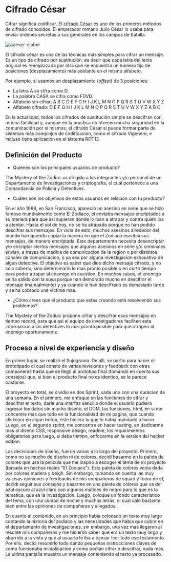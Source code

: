 # Cifrado César

Cifrar significa codificar. El [cifrado César](https://en.wikipedia.org/wiki/Caesar_cipher) es uno de los primeros métodos de cifrado conocidos. El emperador romano Julio César lo usaba para enviar órdenes secretas a sus generales en los campos de batalla.

![caeser-cipher](https://upload.wikimedia.org/wikipedia/commons/thumb/2/2b/Caesar3.svg/2000px-Caesar3.svg.png)

El cifrado césar es una de las técnicas más simples para cifrar un mensaje. Es un tipo de cifrado por sustitución, es decir que cada letra del texto original es reemplazada por otra que se encuentra un número fijo de posiciones (desplazamiento) más adelante en el mismo alfabeto.

Por ejemplo, si usamos un desplazamiento (_offset_) de 3 posiciones:

- La letra A se cifra como D.
- La palabra CASA se cifra como FDVD.
- Alfabeto sin cifrar: A B C D E F G H I J K L M N O P Q R S T U V W X Y Z
- Alfabeto cifrado: D E F G H I J K L M N O P Q R S T U V W X Y Z A B C

En la actualidad, todos los cifrados de sustitución simple se descifran con mucha facilidad y, aunque en la práctica no ofrecen mucha seguridad en la comunicación por sí mismos; el cifrado César sí puede formar parte de sistemas más complejos de codificación, como el cifrado Vigenère, e incluso tiene aplicación en el sistema ROT13.


## Definición del Producto

- Quiénes son los principales usuarios de producto?

The Mystery of the Zodiac va dirigido a los integrantes y/o personal de un Departamento de Investigaciones y criptografia, el cual pertenece a una Comandancia de Policia y Detectives.

- Cuáles son los objetivos de estos usuarios en relación con tu producto?

En el año 1968, en San Francisco, apareció un asesino en serie que se hizo famoso mundialmente como El Zodiaco, el enviaba mensajes encriptados a su manera para que asi supieran donde lo iban a atrapar y contra quien iba a atentar. Hasta el sol de hoy, no se ha atrapado porque no han podido descifrar sus mensajes.
En vista de esto, muchos asesinos alrededor del mundo han querido copiar la manera en que el Zodiaco escribia sus mensajes, de manera encriptada.
Este departamento necesita desencriptar y/o encriptar ciertos mensajes que algunos asesinos en serie y/o criminales envian, a traves de medios de comunicacion de la region o por distintos canales de comunicacion, o ya sea por alguna investigacion exhaustiva de algun detective. El objetivo es saber que dice dicho mensaje cifrado, y no solo saberlo, sino determinarlo lo mas pronto posible o en corto tiempo para poder atrapar al enemigo en cuestion. En muchos casos, el enemigo se ha salido con la suya porque han demorado mucho en descifrar el mensaje (manualmente) y ya cuando lo han descifrado es demasiado tarde y se ha cobrado una victima mas.

- ¿Cómo crees que el producto que estás creando está resolviendo sus problemas?

 The Mystery of the Zodiac propone cifrar y descifrar esos mensajes en tiempo record, para que asi el equipo de investigadores faciliten esta informacion a los detectives lo mas pronto posible para que atrapen al enemigo oportunamente.

## Proceso a nivel de experiencia y diseño

En primer lugar, se realizó el flujograma. De alli, se partio para hacer el prototipado el cual consto de varias revisiones y feedback con otras compañeras hasta que se llegó al prototipo final (tomando en cuenta sus consejos) que, si bien el producto final no es identico, se le parece bastante.

El proyecto en total, se dividio en dos Sprint, cada uno con una duracion de una semana. En el primero, me enfoque en las funciones de cifrar y descifrar el texto, darle una interfaz sencilla donde el usuario pudiera ingresar los datos sin mucho diseño, el DOM, las funciones, html, en si me concentre mas que todo en la funcionalidad de mi pagina, que cuando clickeara en algun boton, este hiciera lo que le habia mandado a hacer. Luego, en el segundo sprint, me concentre en hacer testing, en dedicarme mas al diseño CSS, responsive design, readme, los requirimientos obligatorios para luego, si daba tiempo, enfocarme en la version del hacker edition.

Las decisiones de diseño, fueron varias a lo largo del proyecto. Primero, como no se mucho de diseño ni de colores, decidi basarme en la paleta de colores que usa la pelicula que me inspiro a escoger el tema de mi proyecto (basada en hechos reales "El Zodiaco"). Esta paleta de colores venia dada por colores madera y beigh. Sin embargo, tomando en cuenta las muy valiosas opiniones y feedbacks de mis compañeras de squad y fuera de el, decidi seguir sus consejos y basarme en una paleta de colores que va del azul oscuro al azul claro con algunos matices de negro para lo que es la tematica, que es la investigacion. Luego, coloque un fondo caracteristico del tema, con una ciudad de noche y muchas letras, el cual calo bastante bien entre las opiniones de compañeras y allegados.

En cuanto al contenido, en un principio habia colocado un texto muy largo contando la historia del zodiaco y las necesidades que habia que cubrir en el departamento de investigaciones, sin embargo, una vez mas llegaron al rescate mis compañeras y me hicieron saber que era un texto muy largo y aburrido a la vista y que al usuario le iba a cansar leer todo ese testamento. Por ello, decidi resumirlo todo dando pequeñas instrucciones claves de como funcionaba mi aplicacion y como podian cifrar o descifrar, nada mas. La ultima pantalla muestra un mensaje conteniendo el texto ya procesado.
